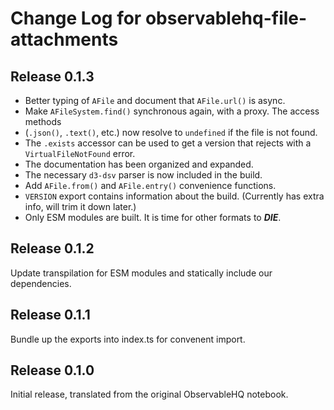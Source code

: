 # Change Log for observablehq-file-attachments

## Release 0.1.3
* Better typing of `AFile` and document that `AFile.url()` is async.
* Make `AFileSystem.find()` synchronous again, with a proxy. The access methods
* (`.json()`, `.text()`, etc.) now resolve to `undefined` if the file is not found.
* The `.exists` accessor can be used to get a version that rejects with a `VirtualFileNotFound` error.
* The documentation has been organized and expanded.
* The necessary `d3-dsv` parser is now included in the build.
* Add `AFile.from()` and `AFile.entry()` convenience functions.
* `VERSION` export contains information about the build. (Currently has extra info, will trim it down later.)
* Only ESM modules are built. It is time for other formats to **_DIE_**.

## Release 0.1.2
Update transpilation for ESM modules and statically include our dependencies.

## Release 0.1.1
Bundle up the exports into index.ts for convenent import.

## Release 0.1.0

Initial release, translated from the original ObservableHQ notebook.